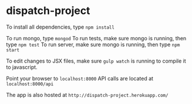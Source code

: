 # dispatch-project

To install all dependencies, type `npm install`

To run mongo, type `mongod`
To run tests, make sure mongo is running, then type `npm test`
To run server, make sure mongo is running, then type `npm start`

To edit changes to JSX files, make sure `gulp watch` is running to compile it to javascript.

Point your browser to `localhost:8000`
API calls are located at `localhost:8000/api`

The app is also hosted at `http://dispatch-project.herokuapp.com/`
